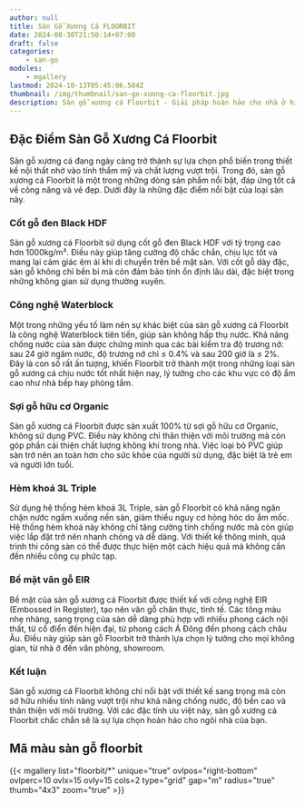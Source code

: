 ```yaml
---
author: null
title: Sàn Gỗ Xương Cá FLOORBIT
date: 2024-08-30T21:50:14+07:00
draft: false
categories:
    - san-go
modules:
    - mgallery
lastmod: 2024-10-13T05:45:06.584Z
thumbnail: /img/thumbnail/san-go-xuong-ca-floorbit.jpg
description: Sàn gỗ xương cá Floorbit - Giải pháp hoàn hảo cho nhà ở hiện đại. Chống mài mòn, dễ lắp đặt. Đa dạng mẫu mã, phù hợp mọi phong cách.
---
```

## Đặc Điểm Sàn Gỗ Xương Cá Floorbit

Sàn gỗ xương cá đang ngày càng trở thành sự lựa chọn phổ biến trong thiết kế nội thất nhờ vào tính thẩm mỹ và chất lượng vượt trội. Trong đó, sàn gỗ xương cá Floorbit là một trong những dòng sản phẩm nổi bật, đáp ứng tốt cả về công năng và vẻ đẹp. Dưới đây là những đặc điểm nổi bật của loại sàn này.

### Cốt gỗ đen Black HDF

Sàn gỗ xương cá Floorbit sử dụng cốt gỗ đen Black HDF với tỷ trọng cao hơn 1000kg/m³. Điều này giúp tăng cường độ chắc chắn, chịu lực tốt và mang lại cảm giác êm ái khi di chuyển trên bề mặt sàn. Với cốt gỗ dày đặc, sàn gỗ không chỉ bền bỉ mà còn đảm bảo tính ổn định lâu dài, đặc biệt trong những không gian sử dụng thường xuyên.

### Công nghệ Waterblock

Một trong những yếu tố làm nên sự khác biệt của sàn gỗ xương cá Floorbit là công nghệ Waterblock tiên tiến, giúp sàn không hấp thụ nước. Khả năng chống nước của sàn được chứng minh qua các bài kiểm tra độ trương nở: sau 24 giờ ngâm nước, độ trương nở chỉ ≤ 0.4% và sau 200 giờ là ≤ 2%. Đây là con số rất ấn tượng, khiến Floorbit trở thành một trong những loại sàn gỗ xương cá chịu nước tốt nhất hiện nay, lý tưởng cho các khu vực có độ ẩm cao như nhà bếp hay phòng tắm.

### Sợi gỗ hữu cơ Organic

Sàn gỗ xương cá Floorbit được sản xuất 100% từ sợi gỗ hữu cơ Organic, không sử dụng PVC. Điều này không chỉ thân thiện với môi trường mà còn góp phần cải thiện chất lượng không khí trong nhà. Việc loại bỏ PVC giúp sàn trở nên an toàn hơn cho sức khỏe của người sử dụng, đặc biệt là trẻ em và người lớn tuổi.

### Hèm khoá 3L Triple

Sử dụng hệ thống hèm khoá 3L Triple, sàn gỗ Floorbit có khả năng ngăn chặn nước ngấm xuống nền sàn, giảm thiểu nguy cơ hỏng hóc do ẩm mốc. Hệ thống hèm khoá này không chỉ tăng cường tính chống nước mà còn giúp việc lắp đặt trở nên nhanh chóng và dễ dàng. Với thiết kế thông minh, quá trình thi công sàn có thể được thực hiện một cách hiệu quả mà không cần đến nhiều công cụ phức tạp.

### Bề mặt vân gỗ EIR

Bề mặt của sàn gỗ xương cá Floorbit được thiết kế với công nghệ EIR (Embossed in Register), tạo nên vân gỗ chân thực, tinh tế. Các tông màu nhẹ nhàng, sang trọng của sàn dễ dàng phù hợp với nhiều phong cách nội thất, từ cổ điển đến hiện đại, từ phong cách Á Đông đến phong cách châu Âu. Điều này giúp sàn gỗ Floorbit trở thành lựa chọn lý tưởng cho mọi không gian, từ nhà ở đến văn phòng, showroom.

### Kết luận

Sàn gỗ xương cá Floorbit không chỉ nổi bật với thiết kế sang trọng mà còn sở hữu nhiều tính năng vượt trội như khả năng chống nước, độ bền cao và thân thiện với môi trường. Với các đặc tính ưu việt này, sàn gỗ xương cá Floorbit chắc chắn sẽ là sự lựa chọn hoàn hảo cho ngôi nhà của bạn.

## Mã màu sàn gỗ floorbit

{{< mgallery list="floorbit/*" unique="true" ovlpos="right-bottom" ovlperc=10 ovlx=15 ovly=15 cols=2 type="grid" gap="m" radius="true" thumb="4x3" zoom="true" >}}